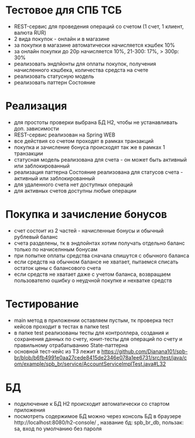 # Тестовое для СПБ ТСБ
* REST-сервис для проведения операций со счетом (1 счет, 1 клиент, валюта RUR)
* 2 вида покупок - онлайн и в магазине
* за покупки в магазине автоматически начисляется кэшбек 10%
* за онлайн покупки до 20р начисляется 10%, 21-300: 17%, > 300р: 30%
* реализовать эндпйонты для оплаты покупок, получения начисленного кэшбека, количества средста на счете
* реализовать статусную модель
* реализовать паттерн Состояние

# Реализация
* для простоты проверки выбрана БД H2, чтобы не устанавливать доп. зависимости
* REST-сервис реализован на Spring WEB
* все действия со счетом проходят в рамках транзакций
* покупка и зачисление бонуса происходят так же в рамках 1 транзакции
* статусная модель реализована для счета - он может быть активный или заблокированный
* реализация паттерна Состояние реализована для статусов счета - активный или заблокированный
* для удаленного счета нет доступных операций
* для активных счетов доступны любые операции

# Покупка и зачисление бонусов
* счет состоит из 2 частей - начисленные бонусы и обычный рублевый баланс
* счета разделены, тк в эндпойнтах хотим получать отдельно баланс только по начиселнным бонусам
* при попытке оплаты средства сначала спишутся с обычного баланса
* если средств на обычном балансе не хватает, пытаемся списать остаток цены с балансового счета
* если средств не хватает даже с учетом баланса, возвращаем пользователю ошибку о неудчной покупке и нехватке средств

# Тестирование
* main метод в приложении оставляем пустым, тк проверка тест кейсов проходит в тестах в папке test
* в папке test реализованы тесты для контроллера, создания и сохранения данных по счету, юнит-тесты для операций по счету и правильному отрабатыванию State-паттерна
* основной тест-кейс из ТЗ лежит в https://github.com/Dianana101/spb-br/blob/b6fb4991e0aa27cede8415de2346e078a1ee6731/src/test/java/com/example/spb_br/service/AccountServiceImplTest.java#L32

# БД
* подключение к БД H2 происходит автоматически со стартом приложения
* посмотреть содержимое БД можно через консоль БД в браузере http://localhost:8080/h2-console/ , название бд: spb_br_db, пользак: sa, вход по умолчанию без пароля
